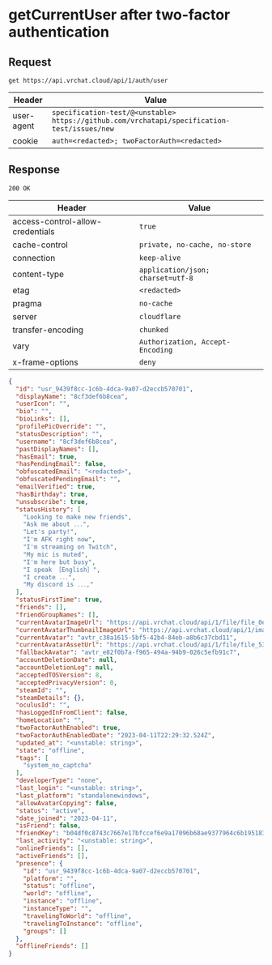 # getCurrentUser after two-factor authentication

## Request
`get https://api.vrchat.cloud/api/1/auth/user`

| Header | Value |
| ------ | ----- |
| user-agent | `specification-test/@<unstable> https://github.com/vrchatapi/specification-test/issues/new` |
| cookie | `auth=<redacted>; twoFactorAuth=<redacted>` |


## Response
`200 OK`

| Header | Value |
| ------ | ----- |
| access-control-allow-credentials | `true` |
| cache-control | `private, no-cache, no-store` |
| connection | `keep-alive` |
| content-type | `application/json; charset=utf-8` |
| etag | `<redacted>` |
| pragma | `no-cache` |
| server | `cloudflare` |
| transfer-encoding | `chunked` |
| vary | `Authorization, Accept-Encoding` |
| x-frame-options | `deny` |

```json
{
  "id": "usr_9439f8cc-1c6b-4dca-9a07-d2eccb570701",
  "displayName": "8cf3def6b8cea",
  "userIcon": "",
  "bio": "",
  "bioLinks": [],
  "profilePicOverride": "",
  "statusDescription": "",
  "username": "8cf3def6b8cea",
  "pastDisplayNames": [],
  "hasEmail": true,
  "hasPendingEmail": false,
  "obfuscatedEmail": "<redacted>",
  "obfuscatedPendingEmail": "",
  "emailVerified": true,
  "hasBirthday": true,
  "unsubscribe": true,
  "statusHistory": [
    "Looking to make new friends",
    "Ask me about ․․․",
    "Let's partyǃ",
    "I'm AFK right now",
    "I'm streaming on Twitch",
    "My mic is muted",
    "I'm here but busy",
    "I speak ［English］",
    "I create ․․․",
    "My discord is ․․․‚"
  ],
  "statusFirstTime": true,
  "friends": [],
  "friendGroupNames": [],
  "currentAvatarImageUrl": "https://api.vrchat.cloud/api/1/file/file_0e8c4e32-7444-44ea-ade4-313c010d4bae/1/file",
  "currentAvatarThumbnailImageUrl": "https://api.vrchat.cloud/api/1/image/file_0e8c4e32-7444-44ea-ade4-313c010d4bae/1/256",
  "currentAvatar": "avtr_c38a1615-5bf5-42b4-84eb-a8b6c37cbd11",
  "currentAvatarAssetUrl": "https://api.vrchat.cloud/api/1/file/file_534ffc10-15d0-4fc5-86d5-2dcd55f0ac45/1/file",
  "fallbackAvatar": "avtr_e82f0b7a-f965-494a-94b9-026c5efb91c7",
  "accountDeletionDate": null,
  "accountDeletionLog": null,
  "acceptedTOSVersion": 8,
  "acceptedPrivacyVersion": 0,
  "steamId": "",
  "steamDetails": {},
  "oculusId": "",
  "hasLoggedInFromClient": false,
  "homeLocation": "",
  "twoFactorAuthEnabled": true,
  "twoFactorAuthEnabledDate": "2023-04-11T22:29:32.524Z",
  "updated_at": "<unstable: string>",
  "state": "offline",
  "tags": [
    "system_no_captcha"
  ],
  "developerType": "none",
  "last_login": "<unstable: string>",
  "last_platform": "standalonewindows",
  "allowAvatarCopying": false,
  "status": "active",
  "date_joined": "2023-04-11",
  "isFriend": false,
  "friendKey": "b04df0c8743c7667e17bfccef6e9a17096b68ae9377964c6b19518391742bbd5",
  "last_activity": "<unstable: string>",
  "onlineFriends": [],
  "activeFriends": [],
  "presence": {
    "id": "usr_9439f8cc-1c6b-4dca-9a07-d2eccb570701",
    "platform": "",
    "status": "offline",
    "world": "offline",
    "instance": "offline",
    "instanceType": "",
    "travelingToWorld": "offline",
    "travelingToInstance": "offline",
    "groups": []
  },
  "offlineFriends": []
}
```
